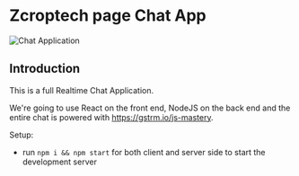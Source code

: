 # Zcroptech page Chat App

![Chat Application](https://i.ibb.co/hsvcw4V/image.png)

## Introduction

This is a full Realtime Chat Application. 

We're going to use React on the front end, NodeJS on the back end and the entire chat is powered with https://gstrm.io/js-mastery.

Setup:

- run ```npm i && npm start``` for both client and server side to start the development server

